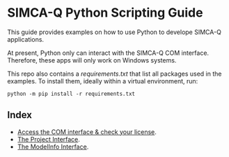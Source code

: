 # SIMCA-Q Python Scripting Guide

This guide provides examples on how to use Python to develope SIMCA-Q applications.

At present, Python only can interact with the SIMCA-Q COM interface. Therefore, these apps will only work on Windows systems.

This repo also contains a *requirements.txt* that list all packages used in the examples. To install them, ideally within a virtual environment, run:
```
python -m pip install -r requirements.txt
```

## Index

- [Access the COM interface & check your license](00_COM_and_License/COM_and_License.md).
- [The Project Interface](01_ProjectInterface/ExploreProjectInterface.md).
- [The ModelInfo Interface](02_ModelInfoInterface/ExploreModelInfoInterface.md).